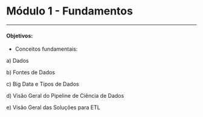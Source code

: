# Módulo 1 - Fundamentos
______________

#### Objetivos:

 - Conceitos fundamentais:
 
 a) Dados
 
 b) Fontes de Dados
 
 c) Big Data e Tipos de Dados
 
 d) Visão Geral do Pipeline de Ciência de Dados
 
 e) Visão Geral das Soluções para ETL
